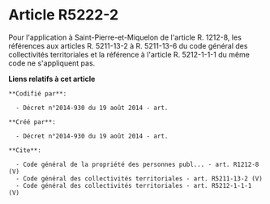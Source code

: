# Article R5222-2

Pour l'application à Saint-Pierre-et-Miquelon de l'article R. 1212-8, les références aux articles R. 5211-13-2 à R. 5211-13-6
du code général des collectivités territoriales et la référence à l'article R. 5212-1-1-1 du même code ne s'appliquent pas.

**Liens relatifs à cet article**

	**Codifié par**:

	  - Décret n°2014-930 du 19 août 2014 - art.

	**Créé par**:

	  - Décret n°2014-930 du 19 août 2014 - art.

	**Cite**:

	  - Code général de la propriété des personnes publ... - art. R1212-8 (V)
	  - Code général des collectivités territoriales - art. R5211-13-2 (V)
	  - Code général des collectivités territoriales - art. R5212-1-1-1 (V)
